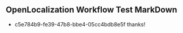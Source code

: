 ## OpenLocalization Workflow Test MarkDown
* c5e784b9-fe39-47b8-bbe4-05cc4bdb8e5f thanks!

<!--HONumber=Jul16_HO3-->


